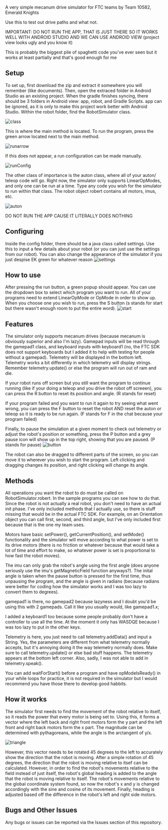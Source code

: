 A very simple mecanum drive simulator for FTC teams by Team 10582, Emerald Knights

Use this to test out drive paths and what not.

IMPORTANT: DO NOT RUN THE APP, THAT IS JUST THERE SO IT WORKS WELL WITH ANDROID STUDIO AND WE CAN USE ANDROID VIEW (project view looks ugly and you know it)

This is probably the biggest pile of spaghetti code you've ever seen but it works at least partially and that's good enough for me

**Setup**
---
To set up, first download the zip and extract it somewhere you will remember (like documents). Then, open the extraced folder in Android Studio as an existing project. When the gradle finishes syncing, there should be 3 folders in Android view: app, robot, and Gradle Scripts. app can be ignored, as it is only to make this project work better with Android Studio. Within the robot folder, find the RobotSimulator class.

![class](/pics/RobotSimulator.png)

This is where the main method is located. To run the program, press the green arrow located next to the main method.

![runarrow](/pics/runArrow.png)

If this does not appear, a run configuration can be made manually.

![runConfig](/pics/runConfig.png)

The other class of importance is the auton class, where all of your auton/ teleop code will go. Right now, the simulator only supports LinearOpModes, and only one can be run at a time. Type any code you wish for the simulator to run within that class. The robot object robert contains all motors, imus, etc.

![auton](/pics/auton.png)

DO NOT RUN THE APP CAUSE IT LITERALLY DOES NOTHING

**Configuring**
---
Inside the config folder, there should be a java class called settings. Use this to input a few details about your robot (or you can just use the settings from our robot). You can also change the appearance of the simulator if you just despise EK green for whatever reason
![settings](/pics/settings.png)

**How to use**
---
After pressing the run button, a green popup should appear. You can use the dropdown box to select which program you want to run. All of your programs need to extend LinearOpMode or OpMode in order to show up. When you choose one you wish to run, press the S button (s stands for start but there wasn't enough room to put the entire word).
![start](/pics/startScreen.png)

**Features**
---
The simulator only supports mecanum drives (because mecanum is obviously superior and also I'm lazy). Gamepad inputs will be read through the gamepad1 class, and keyboard inputs with keyboard1 (no, the FTC SDK does not support keyboards but I added it to help with testing for people without a gamepad). Telemetry will be displayed in the bottom left. Telemetry works a bit differently in which telemetry will display strings. Remember telemetry.update() or else the program will run out of ram and die. 

If your robot runs off screen but you still want the program to continue running (like if your doing a teleop and you drive the robot off screeen), you can press the R button to reset its position and angle. (R stands for reset)

If your program failed and you want to run it again to try seeing what went wrong, you can press the F button to reset the robot AND reset the auton or teleop so it is ready to be run again. (F stands for F in the chat because your program failed)

Finally, to pause the simulation at a given moment to check out telemetry or adjust the robot's position or something, press the P button and a grey pause icon will show up in the top right, showing that you are paused. (P stands for pause)
![button](/pics/buttons.png)

The robot can also be dragged to different parts of the screen, so you can move it to wherever you wish to start the program. Left clicking and dragging changes its position, and right clicking will change its angle.

**Methods**
---
All operations you want the robot to do must be called on RobotSimulator.robert. In the sample programs you can see how to do that. Since the robot is not actually a real robot, you don't need to have an actual init phase. I've only included methods that I actually use, so there is stuff missing that would be in the actual FTC SDK. For example, on an Orientation object you can call first, second, and third angle, but I've only included first because that is the one my team uses. 

Motors have basic setPower(), getCurrentPosition(), and setMode() functionality and the simulator will move according to what power is set to its drive motors (there is no friction or whatever because that would take a lot of time and effort to make, so whatever power is set is proportional to how fast the robot moves).

The imu can only grab the robot's angle using the first angle (does anyone seriously use the imu's getMagneticField function anyways?). The inital angle is taken when the pause button is pressed for the first time, thus unpausing the program, and the angle is given in radians (because radians were better for coding how the simulator works and I was too lazy to convert them to degrees).

gamepad1 is there, no gamepad2 because lazyness and I doubt you'd be using this with 2 gamepads. Call it like you usually would, like gamepad1.x;

I added a keyboard1 too because some people probably don't have a controller to use all the time. At the moment it only has WASDQE because I was too lazy to put in the other keys.

Telemetry is here, you just need to call telemetry.addData() and input a String. Yes, the parameters are different from what telemetry normally accepts, but it's annoying doing it the way telemetry normally does. Make sure to call telemetry.update() or else bad stuff happens. The telemetry appears at the bottom left corner. Also, sadly, I was not able to add in telemetry.speak().

You can add waitForStart() before a program and have opModeIsReady() in your while loops for practice, it is not required in the simulator but I would recommend you have those there to develop good habbits.


**How it works**
---
The simulator first needs to find the movement of the robot relative to itself, so it reads the power that every motor is being set to. Using this, it forms a vector where the left back and right front motors form the y part and the left front and right back motors form the x part. The magnitude can be determined with pythagoreans, while the angle is the arctangent of y/x.

![triangle](/pics/triangle.png)

However, this vector needs to be rotated 45 degrees to the left to accurately show the direction that the robot is moving. After a simple rotation of 45 degrees, the direction that the robot is moving relative to itsef can be calculated. However, in order to find the robot's movements relative to the field instead of just itself, the robot's global heading is added to the angle that the robot is moving relative to itself. The robot's movements relative to the global coordinate system found, so now the robot's x and y is changed accordingly with the sine and cosine of its movement. Finally, heading is adjusted based off the difference in the robot's left and right side motors.

**Bugs and Other Issues**
---
Any bugs or issues can be reported via the Issues section of this repository.
